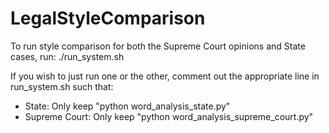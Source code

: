 # LegalStyleComparison

To run style comparison for both the Supreme Court opinions and State cases, run:
  ./run_system.sh

If you wish to just run one or the other, comment out the appropriate line in run_system.sh such that:
  - State: Only keep "python word_analysis_state.py"
  - Supreme Court: Only keep "python word_analysis_supreme_court.py"
